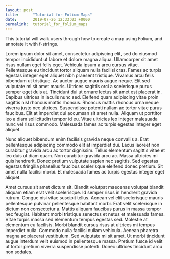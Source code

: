 ```yaml
---
layout: post
title:      "Tutorial for Folium Maps"
date:       2019-07-26 12:33:03 +0000
permalink:  tutorial_for_folium_maps
---
```



This tutorial will walk users through how to create a map using Folium, and annotate it with f-strings. 

Lorem ipsum dolor sit amet, consectetur adipiscing elit, sed do eiusmod tempor incididunt ut labore et dolore magna aliqua. Ullamcorper sit amet risus nullam eget felis eget. Vehicula ipsum a arcu cursus vitae. Pellentesque eu tincidunt tortor aliquam nulla facilisi cras. Fames ac turpis egestas integer eget aliquet nibh praesent tristique. Vivamus arcu felis bibendum ut tristique. Ac auctor augue mauris augue neque. Elit sed vulputate mi sit amet mauris. Ultrices sagittis orci a scelerisque purus semper eget duis at. Tincidunt dui ut ornare lectus sit amet est placerat in. Dapibus ultrices in iaculis nunc sed. Eleifend quam adipiscing vitae proin sagittis nisl rhoncus mattis rhoncus. Rhoncus mattis rhoncus urna neque viverra justo nec ultrices. Suspendisse potenti nullam ac tortor vitae purus faucibus. Elit at imperdiet dui accumsan sit amet nulla. Aliquam ut porttitor leo a diam sollicitudin tempor id eu. Vitae ultricies leo integer malesuada nunc vel risus commodo. Malesuada fames ac turpis egestas integer eget aliquet.

Nunc aliquet bibendum enim facilisis gravida neque convallis a. Erat pellentesque adipiscing commodo elit at imperdiet dui. Lacus laoreet non curabitur gravida arcu ac tortor dignissim. Tellus elementum sagittis vitae et leo duis ut diam quam. Non curabitur gravida arcu ac. Massa ultricies mi quis hendrerit. Donec pretium vulputate sapien nec sagittis. Sed egestas egestas fringilla phasellus faucibus scelerisque eleifend donec pretium. Sit amet nulla facilisi morbi. Et malesuada fames ac turpis egestas integer eget aliquet.

Amet cursus sit amet dictum sit. Blandit volutpat maecenas volutpat blandit aliquam etiam erat velit scelerisque. Id semper risus in hendrerit gravida rutrum. Congue nisi vitae suscipit tellus. Aenean vel elit scelerisque mauris pellentesque pulvinar pellentesque habitant morbi. Erat velit scelerisque in dictum non consectetur a. Mattis aliquam faucibus purus in massa tempor nec feugiat. Habitant morbi tristique senectus et netus et malesuada fames. Vitae turpis massa sed elementum tempus egestas sed. Molestie at elementum eu facilisis. Morbi blandit cursus risus at ultrices mi tempus imperdiet nulla. Commodo nulla facilisi nullam vehicula. Aenean pharetra magna ac placerat vestibulum. Sed vulputate mi sit amet. Ut morbi tincidunt augue interdum velit euismod in pellentesque massa. Pretium fusce id velit ut tortor pretium viverra suspendisse potenti. Donec ultrices tincidunt arcu non sodales.
